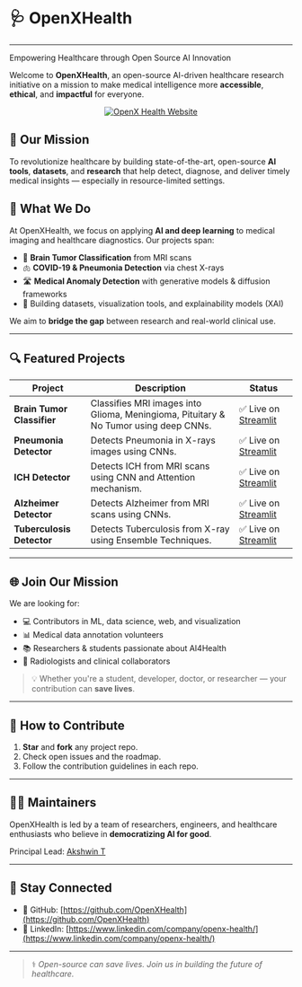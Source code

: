 # 🩺 OpenXHealth
---

Empowering Healthcare through Open Source AI Innovation

Welcome to **OpenXHealth**, an open-source AI-driven healthcare research initiative on a mission to make medical intelligence more **accessible**, **ethical**, and **impactful** for everyone.

<p align="center">
  <a href="https://openxhealth.github.io/OpenXHealth-site/">
    <img src="https://img.shields.io/badge/🚀-Launch%20Website-brightgreen?style=for-the-badge" alt="OpenX Health Website" />
  </a>
</p>


## 🚀 Our Mission

To revolutionize healthcare by building state-of-the-art, open-source **AI tools**, **datasets**, and **research** that help detect, diagnose, and deliver timely medical insights — especially in resource-limited settings.

## 🧠 What We Do

At OpenXHealth, we focus on applying **AI and deep learning** to medical imaging and healthcare diagnostics. Our projects span:

- 🧬 **Brain Tumor Classification** from MRI scans  
- 🫁 **COVID-19 & Pneumonia Detection** via chest X-rays  
- 🛣️ **Medical Anomaly Detection** with generative models & diffusion frameworks  
- 🏥 Building datasets, visualization tools, and explainability models (XAI)

We aim to **bridge the gap** between research and real-world clinical use.

---

## 🔍 Featured Projects

| Project | Description | Status |
|--------|-------------|--------|
| **Brain Tumor Classifier** | Classifies MRI images into Glioma, Meningioma, Pituitary & No Tumor using deep CNNs. | ✅ Live on [Streamlit](https://brain-tumor-classifiers.streamlit.app/) |
| **Pneumonia Detector** | Detects Pneumonia in X-rays images using CNNs. | ✅ Live on [Streamlit](https://pneumonia-detector-app.streamlit.app/) |
| **ICH Detector** | Detects ICH from MRI scans using CNN and Attention mechanism. | ✅ Live on [Streamlit](https://intracranial-hemorrhage-detector.streamlit.app/) |
| **Alzheimer Detector** | Detects Alzheimer from MRI scans using CNNs. | ✅ Live on [Streamlit](https://alzheimer-stage-classifier.streamlit.app/) |
| **Tuberculosis Detector** | Detects Tuberculosis from X-ray using Ensemble Techniques. | ✅ Live on [Streamlit](https://tuberculosis-detector.streamlit.app/) |
---

## 🌐 Join Our Mission

We are looking for:
- 💻 Contributors in ML, data science, web, and visualization  
- 📊 Medical data annotation volunteers  
- 📚 Researchers & students passionate about AI4Health  
- 🩻 Radiologists and clinical collaborators  

> 💡 Whether you're a student, developer, doctor, or researcher — your contribution can **save lives**.

---

## 🤝 How to Contribute

1. **Star** and **fork** any project repo.  
2. Check open issues and the roadmap.  
3. Follow the contribution guidelines in each repo.

---

## 🧑‍💻 Maintainers

OpenXHealth is led by a team of researchers, engineers, and healthcare enthusiasts who believe in **democratizing AI for good**.

Principal Lead: [Akshwin T](https://github.com/akshwin)

---

## 📢 Stay Connected

- 📄 GitHub: [https://github.com/OpenXHealth](https://github.com/OpenXHealth)  
- 🔗 LinkedIn: [https://www.linkedin.com/company/openx-health/](https://www.linkedin.com/company/openx-health/)

---

> ⚕️ *Open-source can save lives. Join us in building the future of healthcare.*
